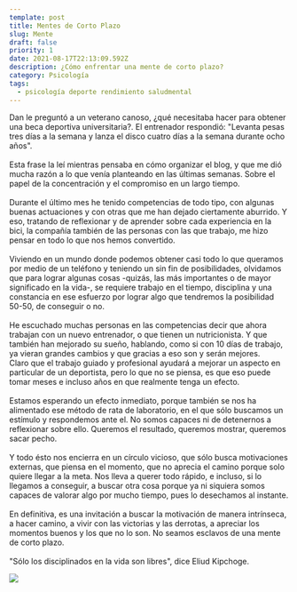 ```yaml
---
template: post
title: Mentes de Corto Plazo
slug: Mente
draft: false
priority: 1
date: 2021-08-17T22:13:09.592Z
description: ¿Cómo enfrentar una mente de corto plazo?
category: Psicología
tags:
  - psicología deporte rendimiento saludmental
---
```

Dan le preguntó a un veterano canoso, ¿qué necesitaba hacer para obtener una beca deportiva universitaria?. El entrenador respondió: "Levanta pesas tres días a la semana y lanza el disco cuatro días a la semana durante ocho años".\
\
Esta frase la leí mientras pensaba en cómo organizar el blog, y que me dió mucha razón a lo que venía planteando en las últimas semanas. Sobre el papel de la concentración y el compromiso en un largo tiempo.\
\
Durante el último mes he tenido competencias de todo tipo, con algunas buenas actuaciones y con otras que me han dejado ciertamente aburrido. Y eso, tratando de reflexionar y de aprender sobre cada experiencia en la bici, la compañía también de las personas con las que trabajo, me hizo pensar en todo lo que nos hemos convertido.\
\
Viviendo en un mundo donde podemos obtener casi todo lo que queramos por medio de un teléfono y teniendo un sin fin de posibilidades, olvidamos que para lograr algunas cosas -quizás, las más importantes o de mayor significado en la vida-, se requiere trabajo en el tiempo, disciplina y una constancia en ese esfuerzo por lograr algo que tendremos la posibilidad 50-50, de conseguir o no.\
\
He escuchado muchas personas en las competencias decir que ahora trabajan con un nuevo entrenador, o que tienen un nutricionista. Y que también han mejorado su sueño, hablando, como si con 10 días de trabajo, ya vieran grandes cambios y que gracias a eso son y serán mejores.\
Claro que el trabajo guiado y profesional ayudará a mejorar un aspecto en particular de un deportista, pero lo que no se piensa, es que eso puede tomar meses e incluso años en que realmente tenga un efecto.\
\
Estamos esperando un efecto inmediato, porque también se nos ha alimentado ese método de rata de laboratorio, en el que sólo buscamos un estímulo y respondemos ante el. No somos capaces ni de detenernos a reflexionar sobre ello. Queremos el resultado, queremos mostrar, queremos sacar pecho.\
\
Y todo ésto nos encierra en un círculo vicioso, que sólo busca motivaciones externas, que piensa en el momento, que no aprecia el camino porque solo quiere llegar a la meta. Nos lleva a querer todo rápido, e incluso, si lo llegamos a conseguir, a buscar otra cosa porque ya ni siquiera somos capaces de valorar algo por mucho tiempo, pues lo desechamos al instante.\
\
En definitiva, es una invitación a buscar la motivación de manera intrínseca, a hacer camino, a vivir con las victorias y las derrotas, a apreciar los momentos buenos y los que no lo son. No seamos esclavos de una mente de corto plazo.\
\
"Sólo los disciplinados en la vida son libres", dice Eliud Kipchoge.

![](/media/88849dae-a0b5-4a94-a05b-c0a833f0fe63.jpeg)